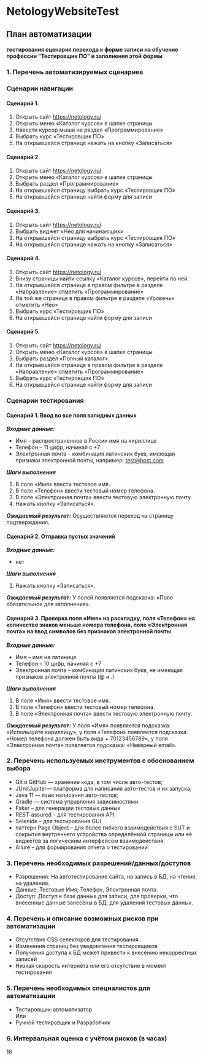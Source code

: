 # NetologyWebsiteTest
## План автоматизации
#### тестирования сценария перехода к форме записи на обучение профессии "Тестировщик ПО" и заполнения этой формы
### 1.	Перечень автоматизируемых сценариев
### Сценарии навигации

#### Сценарий 1.
1.	Открыть сайт https://netology.ru/
2.	Открыть меню «Каталог курсов» в шапке страницы
3.	Навести курсор мыши на раздел «Программирование»
4.	Выбрать курс «Тестировщик ПО»
5.	На открывшейся странице нажать на кнопку «Записаться»

#### Сценарий 2.
1.	Открыть сайт https://netology.ru/
2.	Открыть меню «Каталог курсов» в шапке страницы
3.	Выбрать раздел «Программирование»
4.	На открывшейся страницу выбрать курс «Тестировщик ПО»
5.	На открывшейся странице найти форму для записи

#### Сценарий 3.
1.	Открыть сайт https://netology.ru/
2.	Выбрать виджет «Нео для начинающих»
3.	На открывшейся страницу выбрать курс «Тестировщик ПО»
4.	На открывшейся странице нажать на кнопку «Записаться»

#### Сценарий 4.
1.	Открыть сайт https://netology.ru/
2.	Внизу страницы найти ссылку «Каталог курсов», перейти по ней.
3.	На открывшейся странице в правом фильтре в разделе «Направление» отметить «Программирование»
4.	На той же странице в правом фильтре в разделе «Уровень» отметить «Нео»
5.	Выбрать курс «Тестировщик ПО»
6.	На открывшейся странице найти форму для записи

#### Сценарий 5.
1.	Открыть сайт https://netology.ru/
2.	Открыть меню «Каталог курсов» в шапке страницы
3.	Выбрать раздел «Полный каталог»
4.	На открывшейся странице в правом фильтре в разделе «Направление» отметить «Программирование»
5.	Выбрать курс «Тестировщик ПО»
6.	На открывшейся странице найти форму для записи

### Сценарии тестирования

#### Сценарий 1. Ввод во все поля валидных данных

***Входные данные:***

* Имя – распространенное в России имя на кириллице
* Телефон – 11 цифр, начиная с +7
* Электронная почта – комбинация латинских букв, имеющая признаки электронной почты, например: test@host.com

***Шаги выполнения***
1.	В поле «Имя» ввести тестовое имя.
2.	В поле «Телефон» ввести тестовый номер телефона.
3.	В поле «Электронная почта» ввести тестовую электронную почту.
4.	Нажать кнопку «Записаться».

***Ожидаемый результат:***
Осуществляется переход на страницу подтверждения.

#### Сценарий 2. Отправка пустых значений

***Входные данные:***

* нет

***Шаги выполнения***
1.	Нажать кнопку «Записаться».

***Ожидаемый результат:***
У полей появляется подсказка: «Поле обязательное для заполнения».

#### Сценарий 3. Проверка поля «Имя» на раскладку, поля «Телефон» на количество знаков меньше номера телефона, поле «Электронная почта» на ввод символов без признаков электронной почты

***Входные данные:***

* Имя – имя на латинице
* Телефон – 10 цифр, начиная с +7
* Электронная почта – комбинация латинских букв, не имеющая признаков электронной почты (@ и .)

***Шаги выполнения***
1.	В поле «Имя» ввести тестовое имя.
2.	В поле «Телефон» ввести тестовый номер телефона.
3.	В поле «Электронная почта» ввести тестовую электронную почту.

***Ожидаемый результат:***
У поля «Имя» появляется подсказка: «Используйте кириллицу», у поля «Телефон» появляется подсказка: «Номер телефона должен быть вида + 70123456789», у поля «Электронная почта» появляется подсказка: «Неверный email».

### 2.	Перечень используемых инструментов с обоснованием выбора

*	Git и GitHub — хранение кода, в том числе авто-тестов;
*	JUnitJupiter— платформа для написания авто-тестов и их запуска;
*	Java 11 — язык написания авто-тестов;
*	Gradle — система управления зависимостями
*	Faker – для генерации тестовых данных
*	REST-assured – для тестирования API
*	Selenide – для тестирования GUI
*	паттерн Page Object – для более гибкого взаимодействия с SUT и сокрытия внутреннего устройства определённой страницы или её виджетов за логическим интерфейсом взаимодействия
*	Allure – для формирования отчета о тестировании
### 3.	Перечень необходимых разрешений/данных/доступов
* Разрешения: На автотестирование сайта, на запись в БД, на чтение, на удаление.
* Данные: Тестовые Имя, Телефон, Электронная почта.
* Доступ: Доступ к базе данных для записи, для проверки, что внесенные данные занесены в БД, для удаления тестовых данных.
### 4.	Перечень и описание возможных рисков при автоматизации
*	Отсутствие CSS селекторов для тестирования.
*	Изменения страниц без уведомления тестировщиков
*	Получения доступа к БД может привести к внесению некорректных записей
*	Низкая скорость интернета или его отсутствие в момент тестирования
### 5.	Перечень необходимых специалистов для автоматизации
* Тестировщик-автоматизатор  
  Или
* Ручной тестировщик и
  Разработчик
### 6.	Интервальная оценка с учётом рисков (в часах)
16
